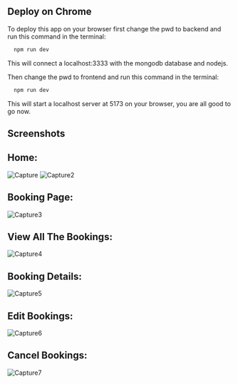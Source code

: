 ## Deploy on Chrome

To deploy this app on your browser first change the pwd to backend and run this command in the terminal:

```bash
  npm run dev
```
This will connect a localhost:3333 with the mongodb database and nodejs.

Then change the pwd to frontend and run this command in the terminal:

```bash
  npm run dev
```
This will start a localhost server at 5173 on your browser, you are all good to go now.



## Screenshots 

## Home:
![Capture](https://github.com/ayoopriyanshu/Room-Wise/assets/112677512/53863ab3-fe0b-4b39-ab6b-d0d79c3546b3)
![Capture2](https://github.com/ayoopriyanshu/Room-Wise/assets/112677512/b4b22279-7da7-46d8-a29c-c03dbf19dbf3)

## Booking Page:
![Capture3](https://github.com/ayoopriyanshu/Room-Wise/assets/112677512/903eac37-bac8-4f36-9587-5be558a65e7e)

## View All The Bookings:
![Capture4](https://github.com/ayoopriyanshu/Room-Wise/assets/112677512/e59e9a8b-c113-4134-a9d0-87d6e7b5dbad)

## Booking Details:
![Capture5](https://github.com/ayoopriyanshu/Room-Wise/assets/112677512/4929a9ec-40f1-4f1f-85b9-1d79011e11c6)

## Edit Bookings:
![Capture6](https://github.com/ayoopriyanshu/Room-Wise/assets/112677512/6d37c2d6-5c4d-429e-99ad-9fa76b10febe)

## Cancel Bookings:
![Capture7](https://github.com/ayoopriyanshu/Room-Wise/assets/112677512/73961fb4-11bd-418f-85c2-9a4a787eaa37)
